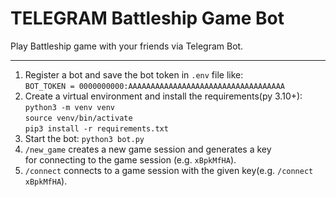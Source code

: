 # TELEGRAM Battleship Game Bot

Play Battleship game with your friends via Telegram Bot.

***

1. Register a bot and save the bot token in ``.env`` file like: <br>``BOT_TOKEN = 0000000000:AAAAAAAAAAAAAAAAAAAAAAAAAAAAAAAAAAA``
2. Create a virtual environment and install the requirements(py 3.10+):<br>
``python3 -m venv venv``<br>
``source venv/bin/activate``<br>
``pip3 install -r requirements.txt``
3. Start the bot: ``python3 bot.py`` 
4. ``/new_game`` creates a new game session and generates a key<br>for connecting to the game session (e.g. ``xBpkMfHA``).
5. ``/connect`` connects to a game session with the given key(e.g. ``/connect xBpkMfHA``).
